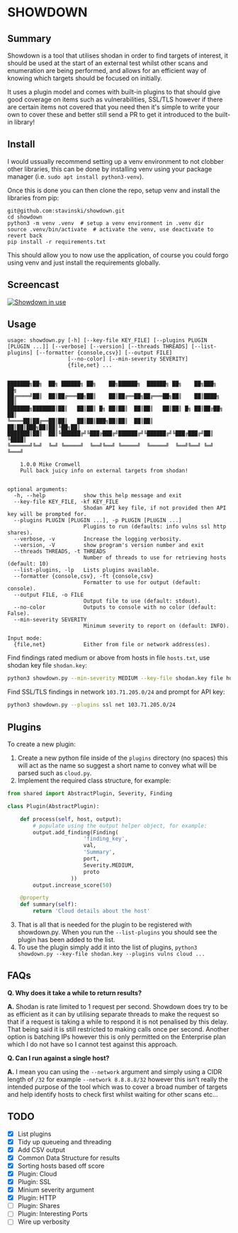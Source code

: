 # SHOWDOWN

## Summary

Showdown is a tool that utilises shodan in order to find targets of interest, it should be used at the start of an external test whilst other scans and enumeration are being performed, and allows for an efficient way of knowing which targets should be focused on initially.

It uses a plugin model and comes with built-in plugins to that should give good coverage on items such as vulnerabilities, SSL/TLS however if there are certain items not covered that you need then it's simple to write your own to cover these and better still send a PR to get it introduced to the built-in library!

## Install

I would ussually recommend setting up a venv environment to not clobber other libraries, this can be done by installing venv using your package manager (i.e. `sudo apt install python3-venv`).

Once this is done you can then clone the repo, setup venv and install the libraries from pip:

~~~
git@github.com:stavinski/showdown.git
cd showdown
python3 -m venv .venv  # setup a venv environment in .venv dir
source .venv/bin/activate  # activate the venv, use deactivate to revert back
pip install -r requirements.txt
~~~

This should allow you to now use the application, of course you could forgo using venv and just install the requirements globally.

## Screencast

[![Showdown in use](https://asciinema.org/a/482371.svg)](https://asciinema.org/a/482371)

## Usage


```
usage: showdown.py [-h] [--key-file KEY_FILE] [--plugins PLUGIN [PLUGIN ...]] [--verbose] [--version] [--threads THREADS] [--list-plugins] [--formatter {console,csv}] [--output FILE]
                   [--no-color] [--min-severity SEVERITY]
                   {file,net} ...

       
███████╗██╗  ██╗ ██████╗ ██╗    ██╗██████╗  ██████╗ ██╗    ██╗███╗   ██╗
██╔════╝██║  ██║██╔═══██╗██║    ██║██╔══██╗██╔═══██╗██║    ██║████╗  ██║
███████╗███████║██║   ██║██║ █╗ ██║██║  ██║██║   ██║██║ █╗ ██║██╔██╗ ██║
╚════██║██╔══██║██║   ██║██║███╗██║██║  ██║██║   ██║██║███╗██║██║╚██╗██║
███████║██║  ██║╚██████╔╝╚███╔███╔╝██████╔╝╚██████╔╝╚███╔███╔╝██║ ╚████║
╚══════╝╚═╝  ╚═╝ ╚═════╝  ╚══╝╚══╝ ╚═════╝  ╚═════╝  ╚══╝╚══╝ ╚═╝  ╚═══╝

    1.0.0 Mike Cromwell
    Pull back juicy info on external targets from shodan!


optional arguments:
  -h, --help            show this help message and exit
  --key-file KEY_FILE, -kf KEY_FILE
                        Shodan API key file, if not provided then API key will be prompted for.
  --plugins PLUGIN [PLUGIN ...], -p PLUGIN [PLUGIN ...]
                        Plugins to run (defaults: info vulns ssl http shares).
  --verbose, -v         Increase the logging verbosity.
  --version, -V         show program's version number and exit
  --threads THREADS, -t THREADS
                        Number of threads to use for retrieving hosts (default: 10)
  --list-plugins, -lp   Lists plugins available.
  --formatter {console,csv}, -ft {console,csv}
                        Formatter to use for output (default: console).
  --output FILE, -o FILE
                        Output file to use (default: stdout).
  --no-color            Outputs to console with no color (default: False).
  --min-severity SEVERITY
                        Minimum severity to report on (default: INFO).

Input mode:
  {file,net}            Either from file or network address(es).
```

Find findings rated medium or above from hosts in file `hosts.txt`, use shodan key file `shodan.key`:

~~~ sh
python3 showdown.py --min-severity MEDIUM --key-file shodan.key file hosts.txt
~~~

Find SSL/TLS findings in network `103.71.205.0/24` and prompt for API key:

~~~ sh
python3 showdown.py --plugins ssl net 103.71.205.0/24
~~~

## Plugins

To create a new plugin:

1. Create a new python file inside of the `plugins` directory (no spaces) this will act as the name so suggest a short name to convey what will be parsed such as `cloud.py`.
2. Implement the required class structure, for example:

```python
from shared import AbstractPlugin, Severity, Finding

class Plugin(AbstractPlugin):

    def process(self, host, output):
        # populate using the output helper object, for example:
        output.add_finding(Finding(
                        'finding_key',
                        val,
                        'Summary',
                        port,
                        Severity.MEDIUM,
                        proto
                    ))
        output.increase_score(50)

    @property
    def summary(self):
        return 'Cloud details about the host'
```
3. That is all that is needed for the plugin to be registered with showdown.py. When you run the `--list-plugins` you should see the plugin has been added to the list.
4. To use the plugin simply add it into the list of plugins, `python3 showdown.py --key-file shodan.key --plugins vulns cloud ...`

## FAQs

**Q. Why does it take a while to return results?**

**A.** Shodan is rate limited to 1 request per second. Showdown does try to be as efficient as it can by utilising separate threads to make the request so that if a request is taking a while to respond it is not penalised by this delay. That being said it is still restricted to making calls once per second. Another option is batching IPs however this is only permitted on the Enterprise plan which I do not have so I cannot test against this approach.

**Q. Can I run against a single host?**

**A.** I mean you can using the `--network` argument and simply using a CIDR length of `/32` for example `--network 8.8.8.8/32` however this isn't really the intended purpose of the tool which was to cover a broad number of targets and help identify hosts to check first whilst waiting for other scans etc...


## TODO

- [X] List plugins
- [X] Tidy up queueing and threading
- [X] Add CSV output
- [X] Common Data Structure for results
- [X] Sorting hosts based off score
- [X] Plugin: Cloud
- [X] Plugin: SSL
- [X] Minium severity argument
- [X] Plugin: HTTP
- [ ] Plugin: Shares
- [ ] Plugin: Interesting Ports
- [ ] Wire up verbosity
